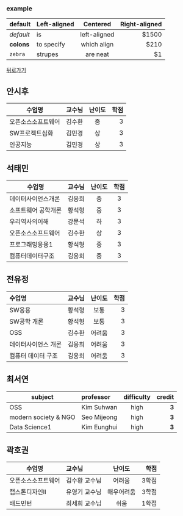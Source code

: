 ### example

| default   | Left-aligned | Centered    | Right-aligned |
|-----------|:-------------|:-----------:|--------------:|
|*default*  |is            |left-aligned |$1500          |
|**colons** |to specify    |which align  |$210           |
|`zebra`    |strupes       |are neat     |$1|


[뒤로가기](./README.md)


## 안시후
|수업명|교수님|난이도|학점|
|-----------|:-------------|:-----------:|--------------:|
|오픈소스소프트웨어|김수환|중|3|
|SW프로젝트심화|김민경|상|3|
|인공지능|김민경|상|3|
  
## 석태민
|수업명|교수님|난이도|학점|
|------|:------:|:------:|:------:|
|데이터사이언스개론|김응희|중|3|
|소프트웨어 공학개론|황석형|중|3|
|우리역사의이해|강문석|하|3|
|오픈소스소프트웨어|김수환|상|3|
|프로그래밍응용1|황석형|중|3|
|컴퓨터데이터구조|김응희|중|3|

## 전유정
| 수업명   | 교수님 | 난이도    | 학점  |
|:-----------|-------------|:-----------:|--------------:|
|SW응용|황석형|보통|3 |
|SW공학 개론|황석형|보통|3|
|OSS|김수환|어려움|3|
|데이터사이언스 개론|김응희|어려움|3|
|컴퓨터 데이터 구조|김응희|어려움|3|  
  
## 최서연
| subject  | professor |difficulty| credit |
|---------------|:------|:----:|-------------------:|
|OSS   |Kim Suhwan |high |**3**           |
|modern society & NGO  |Seo Mijeong|high |**3**          |
|Data Science1   |Kim Eunghui |high |**3**             |
  
## 곽호권
| 수업명  | 교수님 | 난이도 | 학점 |
|-----------|:-------------|:-----------:|--------------:|
|오픈소스소프트웨어  |김수환 교수님   |어려움 |3학점        |
|캡스톤디자인ll |유영기 교수님  |매우어려움  |3학점         |
|배드민턴    |최세희 교수님    |쉬움     |1학점 |     
  
